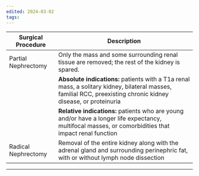 ```yaml
---
edited: 2024-03-02
tags:
---
```


| Surgical Procedure | Description                                                                                                       |
|--------------------|-------------------------------------------------------------------------------------------------------------------|
| Partial Nephrectomy| Only the mass and some surrounding renal tissue are removed; the rest of the kidney is spared.                    |
|                    | **Absolute indications:** patients with a T1a renal mass, a solitary kidney, bilateral masses, familial RCC, preexisting chronic kidney disease, or proteinuria |
|                    | **Relative indications:** patients who are young and/or have a longer life expectancy, multifocal masses, or comorbidities that impact renal function |
| Radical Nephrectomy| Removal of the entire kidney along with the adrenal gland and surrounding perinephric fat, with or without lymph node dissection |

---
